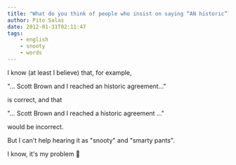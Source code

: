 ```yaml
---
title: "What do you think of people who insist on saying “AN historic”?"
author: Pito Salas
date: 2012-01-31T02:11:47
tags:
    - english
    - snooty
    - words
---
```




I know (at least I believe) that, for example,

"… Scott Brown and I reached an historic agreement…"

is correct, and that

"… Scott Brown and I reached a historic agreement …"

would be incorrect.

But I can't help hearing it as "snooty" and "smarty pants".

I know, it's my problem 🙂


